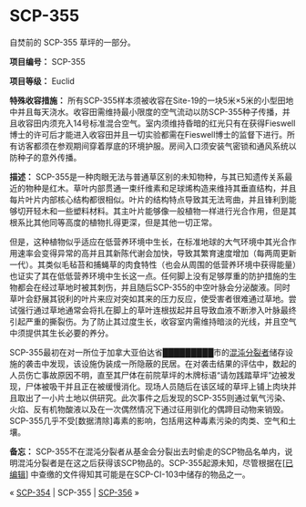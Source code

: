 # SCP-355
                        




自焚前的 SCP-355 草坪的一部分。



**项目编号：** SCP-355

**项目等级：** Euclid

**特殊收容措施：** 所有SCP-355样本须被收容在Site-19的一块5米×5米的小型田地中并且每天浇水。收容田需维持最小限度的空气流动以防SCP-355种子传播，并且收容田内须充入14号标准混合空气。室内须维持昏暗的红光只有在获得Fieswell博士的许可后才能进入收容田并且一切实验都需在Fieswell博士的监督下进行。所有访客都须在参观期间穿着厚底的环境护服。房间入口须安装气密锁和通风系统以防种子的意外传播。

**描述：** SCP-355是一种肉眼无法与普通草区别的未知物种，与其已知遗传关系最近的物种是红木。草叶内部贯通一束纤维素和足球烯构造来维持其垂直结构，并且每片叶片内部核心结构都很相似。叶片的结构特点导致其无法弯曲，并且锋利到能够切开轻木和一些塑料材料。其主叶片能够像一般植物一样进行光合作用，但是其根系比其他同等高度的植物扎得更深，但是其他一切正常。

但是，这种植物似乎适应在低营养环境中生长，在标准地球的大气环境中其光合作用速率会变得异常的高并且其新陈代谢会加快，导致其繁育速度增加（每两周更新一代）。其类似毛毡苔和捕蝇草的肉食特性（也会从周围的低营养环境中获得能量）也证实了其在低低营养环境中生长这一点。任何脚上没有足够厚重的防护措施的生物都会在经过草地时被其刺伤，并且随后SCP-355的中空叶脉会分泌酸液。同时草叶会舒展其锐利的叶片来应对突如其来的压力反应，使受害者很难通过草地。尝试强行通过草地通常会将扎在脚上的草叶连根拔起并且导致血液不断渗入叶脉最终引起严重的撕裂伤。为了防止其过度生长，收容室内需维持暗淡的光线，并且空气中须提供其生长必要的养分。

SCP-355最初在对一所位于加拿大亚伯达省█████████市的[混沌分裂者](/groups-of-interest)储存设施的袭击中发现，该设施伪装成一所隐蔽的民居。在对袭击结果的评估中，数起的人员伤亡事故原因不明，直至其尸体在前院草坪的木牌标语“请勿践踏草坪”边被发现，尸体被吸干并且正在被缓慢消化。现场人员随后在该区域的草坪上铺上肉块并且取出了一小片土地以供研究。此次事件之后发现的SCP-355则通过氧气污染、火焰、反有机物酸液以及在一次偶然情况下通过征用驯化的偶蹄目动物来销毁。SCP-355几乎不受[数据清除]毒素的影响，包括用这种毒素污染的肉类、空气和土壤。

**备忘：** SCP-355不在混沌分裂者从基金会分裂出去时偷走的SCP物品名单内，说明混沌分裂者是在这之后获得该SCP物品的。SCP-355起源未知，尽管根据在[[已编辑](/exploratory-mission-354-alpha)] 中查缴的文件得知其可能是在SCP-CI-103中储存的物品之一。



« [SCP-354](/scp-354) | SCP-355 | [SCP-356](/scp-356) »





                    